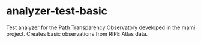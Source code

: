 # analyzer-test-basic
Test analyzer for the Path Transparency Observatory developed in the mami project. Creates basic observations from RIPE Atlas data.
